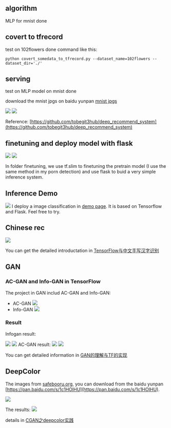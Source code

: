 ## algorithm

MLP for mnist done

## covert to tfrecord

test on 102flowers done
command like this:

`python covert_somedata_to_tfrecord.py --dataset_name=102flowers --dataset_dir='./'`

## serving
test on MLP model on mnist done

download the mnist jpgs on baidu yunpan [mnist jpgs](https://pan.baidu.com/s/1o8EWkVS)

![](./images/mnist_server.png)
![](./images/mnist_client_result.png)




Reference: [https://github.com/tobegit3hub/deep_recommend_system](https://github.com/tobegit3hub/deep_recommend_system)


## finetuning and deploy model with flask

![](./images/flask_with_pretrain_model.png)
![](./images/flask_with_pretrain_model_00.png)

In folder finetuning, we use tf.slim to finetuning the pretrain model (I use the same method in my porn detection) and use flask to buid a very simple inference system.



## Inference Demo
![](./images/demo_result.png)
I deploy a image classification in [demo page](http://demo.duanshishi.com). It is based on Tensorflow and Flask. Feel free to try.

## Chinese rec

![](./images/chinese_rec_example.png)

You can get the detailed introductation in [TensorFlow与中文手写汉字识别](http://hacker.duanshishi.com/?p=1753)

## GAN
### AC-GAN and Info-GAN in TensorFlow
The project in GAN includ AC-GAN and Info-GAN:

 - AC-GAN ![](./images/ac-gan-fig-01.png)
 - Info-GAN ![](./images/infogan-fig-01.png)

### Result
Infogan result:

![](./images/infogan-result.png)
![](./images/infogan-result-01.png)
AC-GAN result:
![](./images/acgan-result.png)
![](./images/acgan-result-01.png)

You can get detailed information in [GAN的理解与TF的实现](http://hacker.duanshishi.com/?p=1766)


## DeepColor

The images from [safebooru.org](http://safebooru.org), you can download from the baidu yunpan [https://pan.baidu.com/s/1c1HOIHU](https://pan.baidu.com/s/1c1HOIHU).

![](./images/mac_blogs_deepcolor-01.png)

The results:
![](./images/mac_blogs_deepcolor-03.png)


details in [CGAN之deepcolor实践](http://www.duanshishi.com/?p=1791)